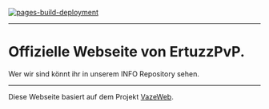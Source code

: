 [![pages-build-deployment](https://github.com/ertuzz/ertuzz.github.io/actions/workflows/pages/pages-build-deployment/badge.svg)](https://github.com/ertuzz/ertuzz.github.io/actions/workflows/pages/pages-build-deployment)   

- - - -

# Offizielle Webseite von ErtuzzPvP.   
Wer wir sind könnt ihr in unserem INFO Repository sehen.   

- - - -

Diese Webseite basiert auf dem Projekt [VazeWeb](https://gamingpascal1.eu/vazeweb/index.html).